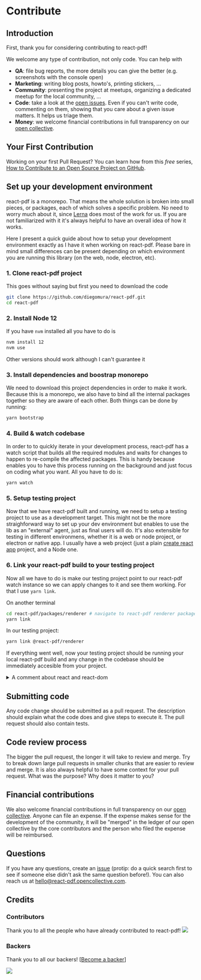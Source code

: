 # Contribute

## Introduction

First, thank you for considering contributing to react-pdf!

We welcome any type of contribution, not only code. You can help with 
- **QA**: file bug reports, the more details you can give the better (e.g. screenshots with the console open)
- **Marketing**: writing blog posts, howto's, printing stickers, ...
- **Community**: presenting the project at meetups, organizing a dedicated meetup for the local community, ...
- **Code**: take a look at the [open issues](https://github.com/diegomura/react-pdf/issues). Even if you can't write code, commenting on them, showing that you care about a given issue matters. It helps us triage them.
- **Money**: we welcome financial contributions in full transparency on our [open collective](https://opencollective.com/react-pdf).

## Your First Contribution

Working on your first Pull Request? You can learn how from this *free* series, [How to Contribute to an Open Source Project on GitHub](https://egghead.io/series/how-to-contribute-to-an-open-source-project-on-github).

## Set up your development environment

react-pdf is a monorepo. That means the whole solution is broken into small pieces, or packages, each of which solves a specific problem. No need to worry much about it, since [Lerna](https://lerna.js.org/) does most of the work for us. If you are not familiarized with it it's always helpful to have an overall idea of how it works.

Here I present a quick guide about how to setup your development environment exactly as I have it when working on react-pdf. Please bare in mind small differences can be present depending on which environment you are running this library (on the web, node, electron, etc).

### 1. Clone react-pdf project

This goes without saying but first you need to download the code

```sh
git clone https://github.com/diegomura/react-pdf.git
cd react-pdf
```

### 2. Install Node 12

If you have `nvm` installed all you have to do is 

```sh
nvm install 12
nvm use
```

Other versions should work although I can't guarantee it

### 3. Install dependencies and boostrap monorepo

We need to download this project dependencies in order to make it work. Because this is a monorepo, we also have to bind all the internal packages together so they are aware of each other. Both things can be done by running:

```sh
yarn bootstrap
```

### 4. Build & watch codebase

In order to to quickly iterate in your development process, react-pdf has a watch script that builds all the required modules and waits for changes to happen to re-compile the affected packages. This is handy because enables you to have this process running on the background and just focus on coding what you want. All you have to do is:

```sh
yarn watch
```

### 5. Setup testing project

Now that we have react-pdf built and running, we need to setup a testing project to use as a development target. This might not be the more straighforward way to set up your dev environment but enables to use the lib as an "external" agent, just as final users will do. It's also extensible for testing in different environmens, whether it is a web or node project, or electron or native app. I usually have a web project (just a plain [create react app](https://reactjs.org/docs/create-a-new-react-app.html) project, and a Node one.

### 6. Link your react-pdf build to your testing project

Now all we have to do is make our testing project point to our react-pdf watch instance so we can apply changes to it and see them working. For that I use `yarn link`.

On another terminal

```sh
cd react-pdf/packages/renderer # navigate to react-pdf renderer package
yarn link
```

In our testing project:

```sh
yarn link @react-pdf/renderer
```

If everything went well, now your testing project should be running your local react-pdf build and any change in the codebase should be immediately accesible from your project.

<details>
 <summary>A comment about react and react-dom</summary>
  I observed that it's sometimes needed to apply the same linking process to both react and react-dom. This is becuase otherwise your local react-pdf build and your testing project will be using each a different react and react-dom instance, making react complain. All you have to do is

<pre>
# on your react-pdf project

cd react-pdf/node_modules/react
yarn link
cd ../react-dom
yarn link

# on your testing project

yarn link react
yarn link react-dom
</pre>
</details>


## Submitting code

Any code change should be submitted as a pull request. The description should explain what the code does and give steps to execute it. The pull request should also contain tests.

## Code review process

The bigger the pull request, the longer it will take to review and merge. Try to break down large pull requests in smaller chunks that are easier to review and merge.
It is also always helpful to have some context for your pull request. What was the purpose? Why does it matter to you?

## Financial contributions

We also welcome financial contributions in full transparency on our [open collective](https://opencollective.com/react-pdf).
Anyone can file an expense. If the expense makes sense for the development of the community, it will be "merged" in the ledger of our open collective by the core contributors and the person who filed the expense will be reimbursed.

## Questions

If you have any questions, create an [issue](https://github.com/diegomura/react-pdf/issues) (protip: do a quick search first to see if someone else didn't ask the same question before!).
You can also reach us at hello@react-pdf.opencollective.com.

## Credits

### Contributors

Thank you to all the people who have already contributed to react-pdf!
<a href="/diegomura/react-pdf/graphs/contributors"><img src="https://opencollective.com/react-pdf/contributors.svg?width=890" /></a>


### Backers

Thank you to all our backers! [[Become a backer](https://opencollective.com/react-pdf#backer)]

<a href="https://opencollective.com/react-pdf#backers" target="_blank"><img src="https://opencollective.com/react-pdf/backers.svg?width=890"></a>


<!-- This `CONTRIBUTING.md` is based on @nayafia's template https://github.com/nayafia/contributing-template -->
